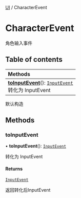 [UI](../groups/Core.UI.md) / CharacterEvent

# CharacterEvent <Badge type="tip" text="Class" /> <Score text="CharacterEvent" />

角色输入事件

## Table of contents

| Methods |
| :-----|
| **[toInputEvent](mw.CharacterEvent.md#toinputevent)**(): [`InputEvent`](mw.InputEvent.md) <br> 转化为 InputEvent|

默认构造

## Methods

### toInputEvent <Score text="toInputEvent" /> 

• **toInputEvent**(): [`InputEvent`](mw.InputEvent.md) <Badge type="tip" text="client" />

转化为 InputEvent


#### Returns

[`InputEvent`](mw.InputEvent.md)

返回转化后InputEvent
